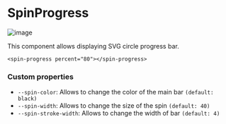 # SpinProgress

![image](https://user-images.githubusercontent.com/28950124/235469548-f2dbbbe9-ce46-4599-a6ed-3ae602ba6ed2.png)

This component allows displaying SVG circle progress bar.

`<spin-progress percent="80"></spin-progress>`

### Custom properties
* `--spin-color`: Allows to change the color of the main bar `(default: black)`
* `--spin-width`: Allows to change the size of the spin `(default: 40)`
* `--spin-stroke-width`: Allows to change the width of bar `(default: 4)`
